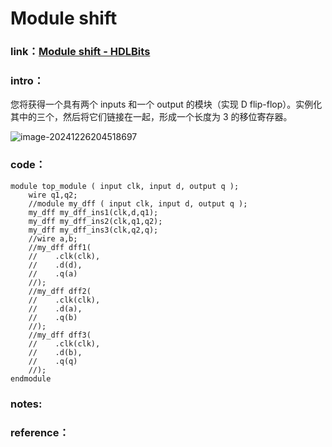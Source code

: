 # Module shift

### **link**：[Module shift - HDLBits](https://hdlbits.01xz.net/wiki/Module_shift)

### **intro**：

您将获得一个具有两个 inputs 和一个 output 的模块（实现 D flip-flop）。实例化其中的三个，然后将它们链接在一起，形成一个长度为 3 的移位寄存器。 

![image-20241226204518697](asset/image-20241226204518697.png)                                                                                                                                                                                                                                                                                                                                                                           

### **code**：

```
module top_module ( input clk, input d, output q );
	wire q1,q2;
    //module my_dff ( input clk, input d, output q );
    my_dff my_dff_ins1(clk,d,q1);
    my_dff my_dff_ins2(clk,q1,q2);
    my_dff my_dff_ins3(clk,q2,q);
    //wire a,b;
    //my_dff dff1(
    //    .clk(clk),
    //    .d(d),
    //    .q(a)
    //);
    //my_dff dff2(
    //    .clk(clk),
    //    .d(a),
    //    .q(b)
    //);
    //my_dff dff3(
    //    .clk(clk),
    //    .d(b),
    //    .q(q)
    //);
endmodule

```

### notes:

### reference：

